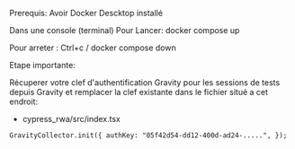 Prerequis: Avoir Docker Descktop installé

Dans une console (terminal)
Pour Lancer: docker compose up

Pour arreter : Ctrl+c  /  docker compose down

Etape importante: 

Récuperer votre clef d'authentification Gravity pour les sessions de tests depuis Gravity et remplacer la clef existante dans le fichier situé a cet endroit:
- cypress_rwa/src/index.tsx


`GravityCollector.init({
  authKey: "05f42d54-dd12-400d-ad24-.....",
});`